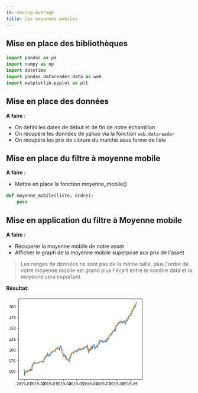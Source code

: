 ```yaml
---
id: moving-average
title: Les moyennes mobiles
---
```


## Mise en place des bibliothèques

``` python
import pandas as pd
import numpy as np
import datetime
import pandas_datareader.data as web
import matplotlib.pyplot as plt
```

## Mise en place des données

**A faire :**
- On defini les dates de début et de fin de notre échantillon
- On récupère les données de yahoo via la fonction `web.datareader`
- On récupère les prix de cloture du marché sous forme de liste

## Mise en place du filtre à moyenne mobile

**A faire :**
- Mettre en place la fonction moyenne_mobile()

```python
def moyenne_mobile(liste, ordre):
    pass
```

## Mise en application du filtre à Moyenne mobile

**A faire :**
- Récuperer la moyenne mobile de notre asset
- Afficher le graph de la moyenne mobile superposé aux prix de l'asset

> Les ranges de données ne sont pas de la même taille, plus l'ordre de votre moyenne mobile est grand plus l'écart entre le nombre data et la moyenne sera important.

**Résultat:**

![](assets/moving/graph.png)